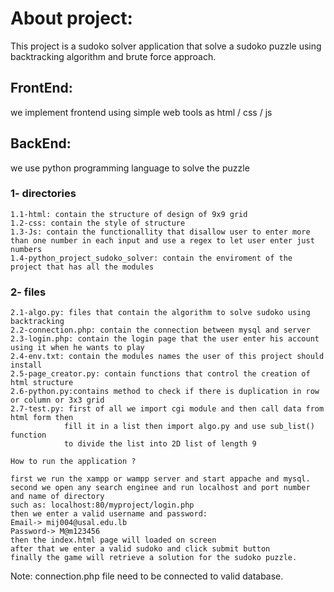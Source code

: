 # About project:
This project is a sudoko solver application that solve a sudoko puzzle using backtracking algorithm and brute force approach.

## FrontEnd:
we implement frontend using simple web tools as html / css / js

## BackEnd:
we use python programming language to solve the puzzle 

### 1- directories
    1.1-html: contain the structure of design of 9x9 grid
    1.2-css: contain the style of structure       
    1.3-Js: contain the functionallity that disallow user to enter more than one number in each input and use a regex to let user enter just numbers
    1.4-python_project_sudoko_solver: contain the enviroment of the project that has all the modules 
### 2- files
    2.1-algo.py: files that contain the algorithm to solve sudoko using backtracking
    2.2-connection.php: contain the connection between mysql and server
    2.3-login.php: contain the login page that the user enter his account using it when he wants to play
    2.4-env.txt: contain the modules names the user of this project should install 
    2.5-page_creator.py: contain functions that control the creation of html structure
    2.6-python.py:contains method to check if there is duplication in row or column or 3x3 grid
    2.7-test.py: first of all we import cgi module and then call data from html form then 
                fill it in a list then import algo.py and use sub_list() function 
                to divide the list into 2D list of length 9
    
    How to run the application ?

    first we run the xampp or wampp server and start appache and mysql.
    second we open any search enginee and run localhost and port number and name of directory 
    such as: localhost:80/myproject/login.php
    then we enter a valid username and password: 
    Email-> mij004@usal.edu.lb
    Password-> M@m123456
    then the index.html page will loaded on screen
    after that we enter a valid sudoko and click submit button
    finally the game will retrieve a solution for the sudoko puzzle.



Note: connection.php file need to be connected to valid database.
